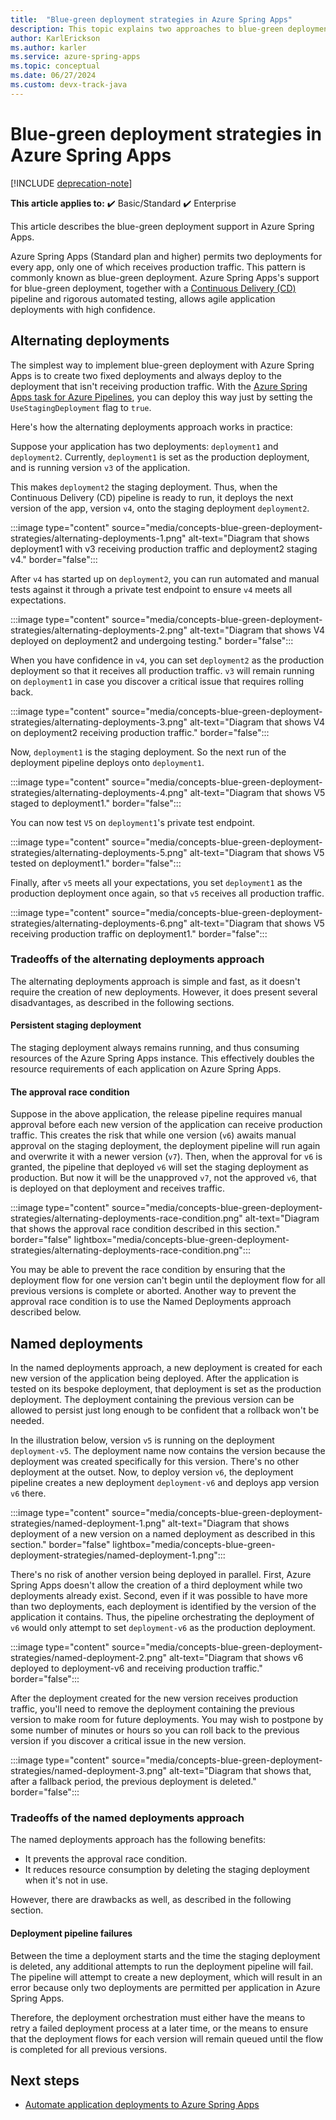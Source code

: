 ```yaml
---
title:  "Blue-green deployment strategies in Azure Spring Apps"
description: This topic explains two approaches to blue-green deployments in Azure Spring Apps.
author: KarlErickson
ms.author: karler
ms.service: azure-spring-apps
ms.topic: conceptual
ms.date: 06/27/2024
ms.custom: devx-track-java
---
```


# Blue-green deployment strategies in Azure Spring Apps

[!INCLUDE [deprecation-note](../includes/deprecation-note.md)]

**This article applies to:** ✔️ Basic/Standard ✔️ Enterprise

This article describes the blue-green deployment support in Azure Spring Apps.

Azure Spring Apps (Standard plan and higher) permits two deployments for every app, only one of which receives production traffic. This pattern is commonly known as blue-green deployment. Azure Spring Apps's support for blue-green deployment, together with a [Continuous Delivery (CD)](/devops/deliver/what-is-continuous-delivery) pipeline and rigorous automated testing, allows agile application deployments with high confidence.

## Alternating deployments

The simplest way to implement blue-green deployment with Azure Spring Apps is to create two fixed deployments and always deploy to the deployment that isn't receiving production traffic. With the [Azure Spring Apps task for Azure Pipelines](/azure/devops/pipelines/tasks/deploy/azure-spring-cloud), you can deploy this way just by setting the `UseStagingDeployment` flag to `true`.

Here's how the alternating deployments approach works in practice:

Suppose your application has two deployments: `deployment1` and `deployment2`. Currently, `deployment1` is set as the production deployment, and is running version `v3` of the application.

This makes `deployment2` the staging deployment. Thus, when the Continuous Delivery (CD) pipeline is ready to run, it deploys the next version of the app, version `v4`, onto the staging deployment `deployment2`.

:::image type="content" source="media/concepts-blue-green-deployment-strategies/alternating-deployments-1.png" alt-text="Diagram that shows deployment1 with v3 receiving production traffic and deployment2 staging v4." border="false":::

After `v4` has started up on `deployment2`, you can run automated and manual tests against it through a private test endpoint to ensure `v4` meets all expectations.

:::image type="content" source="media/concepts-blue-green-deployment-strategies/alternating-deployments-2.png" alt-text="Diagram that shows V4 deployed on deployment2 and undergoing testing." border="false":::

When you have confidence in `v4`, you can set `deployment2` as the production deployment so that it receives all production traffic. `v3` will remain running on `deployment1` in case you discover a critical issue that requires rolling back.

:::image type="content" source="media/concepts-blue-green-deployment-strategies/alternating-deployments-3.png" alt-text="Diagram that shows V4 on deployment2 receiving production traffic." border="false":::

Now, `deployment1` is the staging deployment. So the next run of the deployment pipeline deploys onto `deployment1`.

:::image type="content" source="media/concepts-blue-green-deployment-strategies/alternating-deployments-4.png" alt-text="Diagram that shows V5 staged to deployment1." border="false":::

You can now test `V5` on `deployment1`'s private test endpoint.

:::image type="content" source="media/concepts-blue-green-deployment-strategies/alternating-deployments-5.png" alt-text="Diagram that shows V5 tested on deployment1." border="false":::

Finally, after `v5` meets all your expectations, you set `deployment1` as the production deployment once again, so that `v5` receives all production traffic.

:::image type="content" source="media/concepts-blue-green-deployment-strategies/alternating-deployments-6.png" alt-text="Diagram that shows V5 receiving production traffic on deployment1." border="false":::

### Tradeoffs of the alternating deployments approach

The alternating deployments approach is simple and fast, as it doesn't require the creation of new deployments. However, it does present several disadvantages, as described in the following sections.

#### Persistent staging deployment

The staging deployment always remains running, and thus consuming resources of the Azure Spring Apps instance. This effectively doubles the resource requirements of each application on Azure Spring Apps.

#### The approval race condition

Suppose in the above application, the release pipeline requires manual approval before each new version of the application can receive production traffic. This creates the risk that while one version (`v6`) awaits manual approval on the staging deployment, the deployment pipeline will run again and overwrite it with a newer version (`v7`). Then, when the approval for `v6` is granted, the pipeline that deployed `v6` will set the staging deployment as production. But now it will be the unapproved `v7`, not the approved `v6`, that is deployed on that deployment and receives traffic.

:::image type="content" source="media/concepts-blue-green-deployment-strategies/alternating-deployments-race-condition.png" alt-text="Diagram that shows the approval race condition described in this section." border="false" lightbox="media/concepts-blue-green-deployment-strategies/alternating-deployments-race-condition.png":::

You may be able to prevent the race condition by ensuring that the deployment flow for one version can't begin until the deployment flow for all previous versions is complete or aborted. Another way to prevent the approval race condition is to use the Named Deployments approach described below.

## Named deployments

In the named deployments approach, a new deployment is created for each new version of the application being deployed. After the application is tested on its bespoke deployment, that deployment is set as the production deployment. The deployment containing the previous version can be allowed to persist just long enough to be confident that a rollback won't be needed.

In the illustration below, version `v5` is running on the deployment `deployment-v5`. The deployment name now contains the version because the deployment was created specifically for this version. There's no other deployment at the outset. Now, to deploy version `v6`, the deployment pipeline creates a new deployment `deployment-v6` and deploys app version `v6` there.

:::image type="content" source="media/concepts-blue-green-deployment-strategies/named-deployment-1.png" alt-text="Diagram that shows deployment of a new version on a named deployment as described in this section." border="false" lightbox="media/concepts-blue-green-deployment-strategies/named-deployment-1.png":::

There's no risk of another version being deployed in parallel. First, Azure Spring Apps doesn't allow the creation of a third deployment while two deployments already exist. Second, even if it was possible to have more than two deployments, each deployment is identified by the version of the application it contains. Thus, the pipeline orchestrating the deployment of `v6` would only attempt to set `deployment-v6` as the production deployment.

:::image type="content" source="media/concepts-blue-green-deployment-strategies/named-deployment-2.png" alt-text="Diagram that shows v6 deployed to deployment-v6 and receiving production traffic." border="false":::

After the deployment created for the new version receives production traffic, you'll need to remove the deployment containing the previous version to make room for future deployments. You may wish to postpone by some number of minutes or hours so you can roll back to the previous version if you discover a critical issue in the new version.

:::image type="content" source="media/concepts-blue-green-deployment-strategies/named-deployment-3.png" alt-text="Diagram that shows that, after a fallback period, the previous deployment is deleted." border="false":::

### Tradeoffs of the named deployments approach

The named deployments approach has the following benefits:

* It prevents the approval race condition.
* It reduces resource consumption by deleting the staging deployment when it's not in use.

However, there are drawbacks as well, as described in the following section.

#### Deployment pipeline failures

Between the time a deployment starts and the time the staging deployment is deleted, any additional attempts to run the deployment pipeline will fail. The pipeline will attempt to create a new deployment, which will result in an error because only two deployments are permitted per application in Azure Spring Apps.

Therefore, the deployment orchestration must either have the means to retry a failed deployment process at a later time, or the means to ensure that the deployment flows for each version will remain queued until the flow is completed for all previous versions.

## Next steps

* [Automate application deployments to Azure Spring Apps](./how-to-cicd.md)
